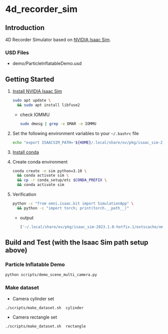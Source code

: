 # 4d_recorder_sim

## Introduction

4D Recorder Simulator based on [NVIDIA Isaac Sim](https://docs-prod.omniverse.nvidia.com/isaacsim/latest/index.html).

### USD Files

- demo/ParticleInflatableDemo.usd

## Getting Started

1. [Install NVIDIA Isaac Sim](https://docs-prod.omniverse.nvidia.com/isaacsim/latest/installation/install_workstation.html)

    ```bash
    sudo apt update \
      && sudo apt install libfuse2
    ```

    - check IOMMU

        ```bash
        sudo dmesg | grep -e DMAR -e IOMMU
        ```

2. Set the following environment variables to your ```~/.bashrc``` file

    ```bash
    echo "export ISAACSIM_PATH='${HOME}/.local/share/ov/pkg/isaac_sim-2023.1.0-hotfix.1'" >> ~/.bashrc
    ```

3. [Install conda](https://conda.io/projects/conda/en/latest/user-guide/tasks/manage-environments.html#macos-and-linux)

4. Create conda environment

    ```bash
    conda create -n sim python=3.10 \
      && conda activate sim \
      && cp -r conda_setup/etc $CONDA_PREFIX \
      && conda activate sim
    ```

5. Verification

    ```bash
    python -c "from omni.isaac.kit import SimulationApp" \
      && python -c "import torch; print(torch.__path__)"
    ```

    - output

        ```bash
        ['~/.local/share/ov/pkg/isaac_sim-2023.1.0-hotfix.1/extscache/omni.pip.torch-1_13_1-0.1.4+104.2.lx64/torch-1-13-1/torch']
        ```

## Build and Test (with the Isaac Sim path setup above)

### Particle Inflatable Demo

```bash
python scripts/demo_scene_multi_camera.py
```

### Make dataset

- Camera cylinder set
```bash
./scripts/make_dataset.sh  cylinder
```

- Camera rectangle set
```bash
./scripts/make_dataset.sh  rectangle
```
